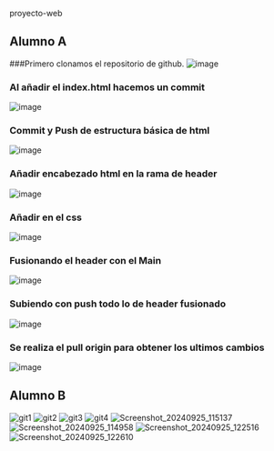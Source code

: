 proyecto-web
## Alumno A
###Primero clonamos el repositorio de github.
![image](https://github.com/user-attachments/assets/d1bf5c2c-7cc7-4950-b16e-7d9a7170fa24)
### Al añadir el index.html hacemos un commit
![image](https://github.com/user-attachments/assets/8c103a46-b507-44b3-811e-3bb2a6fe7e1d)
### Commit y Push de estructura básica de html
![image](https://github.com/user-attachments/assets/c31ea9d8-d2de-421d-a8bd-c7b323ca2f89)
### Añadir encabezado html en la rama de header
![image](https://github.com/user-attachments/assets/645219d2-8e24-446a-8bcc-ebd98b13c768)
### Añadir en el css
![image](https://github.com/user-attachments/assets/1f693f85-f96b-4ea9-85b1-b5d85868ad89)
### Fusionando el header con el Main
![image](https://github.com/user-attachments/assets/fc8dbca7-c89c-4b68-9f87-298803af18f6)
### Subiendo con push todo lo de header fusionado
![image](https://github.com/user-attachments/assets/2e6799d8-aa7a-4006-8b40-e01ba2901194)
### Se realiza el pull origin para obtener los ultimos cambios
![image](https://github.com/user-attachments/assets/89ae25b6-f6eb-4aa9-b781-6dc85118987f)




## Alumno B
![git1](https://github.com/user-attachments/assets/e728684e-2ffb-429c-b2e8-45c6849e3194)
![git2](https://github.com/user-attachments/assets/89ccad0f-4665-4a47-bf56-14f9cec7df83)
![git3](https://github.com/user-attachments/assets/9278fdeb-f3fb-4de7-b960-d590f9fff9d7)
![git4](https://github.com/user-attachments/assets/7c87d913-eab1-46fa-af59-63a6aac62e19)
![Screenshot_20240925_115137](https://github.com/user-attachments/assets/6f803589-ee89-4eda-a206-a2687ea0c7e1)
![Screenshot_20240925_114958](https://github.com/user-attachments/assets/6e47e9a6-65ab-4c48-af0d-9bbfb13eaf12)
![Screenshot_20240925_122516](https://github.com/user-attachments/assets/12104920-3092-4c59-bbb3-4ba59139d5f7)
![Screenshot_20240925_122610](https://github.com/user-attachments/assets/2b253508-4d5b-4c9c-bd43-9a1c17423df6)
